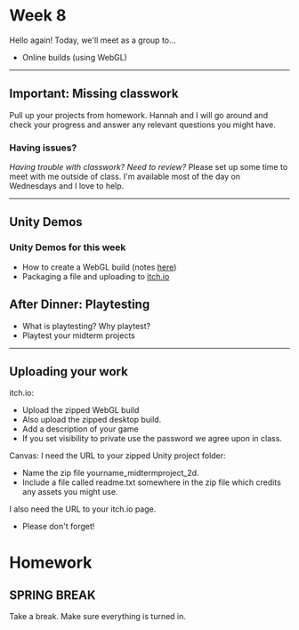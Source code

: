 # Week 8
Hello again! Today, we'll meet as a group to...
- Online builds (using WebGL)

---

## Important: Missing classwork
Pull up your projects from homework. Hannah and I will go around and check your progress and answer any relevant questions you might have. 

### Having issues?
_Having trouble with classwork? Need to review?_ Please set up some time to meet with me outside of class. I'm available most of the day on Wednesdays and I love to help.

---

## Unity Demos

### Unity Demos for this week
- How to create a WebGL build (notes [here](https://docs.google.com/document/d/1jN6tMQMuEwypgFhxnnceGL80DApqk3HrdyZ6e4VdUqk/edit?usp=sharing))
- Packaging a file and uploading to [itch.io](https://itch.io/)


## After Dinner: Playtesting
- What is playtesting? Why playtest?
- Playtest your midterm projects

---

## Uploading your work

itch.io:
- Upload the zipped WebGL build
- Also upload the zipped desktop build.
- Add a description of your game
- If you set visibility to private use the password we agree upon in class.

Canvas:
I need the URL to your zipped Unity project folder:
- Name the zip file yourname_midtermproject_2d.
- Include a file called readme.txt somewhere in the zip file which credits any assets you might use.

I also need the URL to your itch.io page.
- Please don't forget!


# Homework

## SPRING BREAK
Take a break. Make sure everything is turned in.